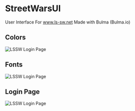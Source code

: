 # StreetWarsUI
User Interface For www.ls-sw.net 
Made with Bulma (Bulma.io)

## Colors
![LSSW Login Page](https://i.imgur.com/faopGZQ.png "Color Scheme")

## Fonts
![LSSW Login Page](https://i.imgur.com/ChNINia.png "Fonts")

## Login Page
![LSSW Login Page](https://i.imgur.com/tYRvIrv.png "Login Page")

